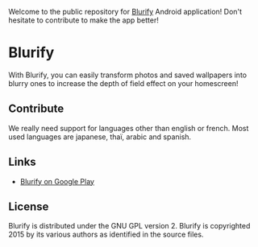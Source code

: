 Welcome to the public repository for [Blurify](https://play.google.com/store/apps/details?id=com.chteuchteu.blurify) Android application! Don't hesitate to contribute to make the app better!

# Blurify
With Blurify, you can easily transform photos and saved wallpapers into blurry ones to increase the depth of field effect on your homescreen!

## Contribute
We really need support for languages other than english or french. Most used languages are japanese, thaï, arabic and spanish.

## Links
* [Blurify on Google Play](https://play.google.com/store/apps/details?id=com.chteuchteu.blurify)

## License
Blurify is distributed under the GNU GPL version 2. Blurify is copyrighted 2015 by its various authors as identified in the source files.
